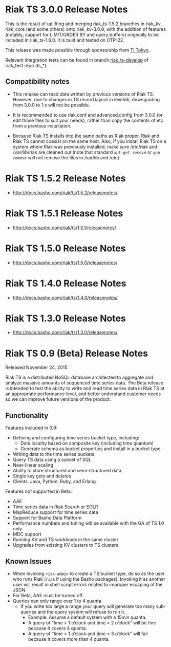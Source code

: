# Riak TS 3.0.0 Release Notes

This is the result of uplifting and merging riak\_ts-1.5.2 branches in
riak\_kv, riak\_core (and some others) onto riak_kv\-3.0.9, with the
addition of features (notably, support for LIMIT/ORDER BY and query
buffers) originally to be included in riak\_ts-1.6.0. It is built and
tested on OTP-22.

This release was made possible through sponsorship from [TI Tokyo](https://tiot.jp).

Relevant integration tests can be found in branch
[riak_ts-develop]("https://github.com/TI-Tokyo/riak_test/tree/riak_ts-develop/tests")
of riak\_test repo (ts\_*).

## Compatibility notes

* This release can read data written by previous versions of Riak
  TS. However, due to changes in TS record layout in leveldb,
  downgrading from 3.0.0 to 1.x will not be possible.

* It is recommended to use riak.conf and advanced.config from 3.0.0
  (or edit those files to suit your needs), rather than copy the
  contents of etc from a previous installation.

* Because Riak TS installs into the same paths as Riak proper, Riak
  and Riak TS cannot coexist on the same host. Also, if you install
  Riak TS on a system where Riak was previously installed, make sure
  /etc/riak and /var/lib/riak are cleaned out (note that standard
  `apt-get remove` or `yum remove` will not remove the files in
  /var/lib and /etc).

# Riak TS 1.5.2 Release Notes
* http://docs.basho.com/riak/ts/1.5.2/releasenotes/

# Riak TS 1.5.1 Release Notes
* http://docs.basho.com/riak/ts/1.5.1/releasenotes/

# Riak TS 1.5.0 Release Notes
* http://docs.basho.com/riak/ts/1.5.0/releasenotes/

# Riak TS 1.4.0 Release Notes
* http://docs.basho.com/riak/ts/1.4.0/releasenotes/

# Riak TS 1.3.0 Release Notes
* http://docs.basho.com/riak/ts/1.3.0/releasenotes/


# Riak TS 0.9 (Beta) Release Notes

Released November 24, 2015.

Riak TS is a distributed NoSQL database architected to aggregate and analyze massive amounts of sequenced time series data. The Beta release is intended to test the ability to write and read time series data in Riak TS at an appropriate performance level, and better understand customer needs so we can improve future versions of the product.

## Functionality
Features included in 0.9:

* Defining and configuring time series bucket type, including:
  * Data locality based on composite key (including time quantum)
  * Generate schema as bucket properties and install in a bucket type
* Writing data to the time series buckets
* Query TS data using a subset of SQL
* Near-linear scaling
* Ability to store structured and semi-structured data
* Single key gets and deletes
* Clients: Java, Python, Ruby, and Erlang

Features not supported in Beta:

* AAE
* Time series data in Riak Search or SOLR
* MapReduce support for time series data
* Support for Basho Data Platform
* Performance numbers and tuning will be available with the GA of TS 1.0 only
* MDC support
* Running KV and TS workloads in the same cluster
* Upgrades from existing KV clusters to TS clusters


## Known Issues
* When invoking `riak-admin` to create a TS bucket type, do so as the user who
  runs Riak (`riak` if using the Basho packages). Invoking it as another user
  will result in shell script errors related to improper escaping of the JSON.
* For Beta, AAE must be turned off.
* Queries can only range over 1 to 4 quanta
  * If you write too large a range your query will generate too many sub-queries and the query system will refuse to run it.
    * Example: Assume a default system with a 15min quanta.
    * A query of “time > 1 o’clock and time < 2 o’clock” will be fine because it covers 4 quanta.
    * A query of “time > 1 o’clock and time < 3 o’clock” will fail because it covers more than 4 quanta.
